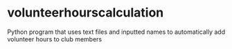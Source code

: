 # volunteerhourscalculation
Python program that uses text files and inputted names to automatically add volunteer hours to club members
